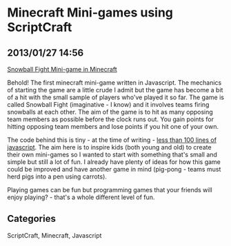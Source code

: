 # Minecraft Mini-games using ScriptCraft
## 2013/01/27 14:56

[Snowball Fight Mini-game in Minecraft](http://youtu.be/DDp20SKm43Y)

Behold! The first minecraft mini-game written in Javascript. The 
mechanics of starting the game are a little crude I admit but the game 
has become a bit of a hit with the small sample of players who've played 
it so far. The game is called Snowball Fight (imaginative - I know) and 
it involves teams firing snowballs at each other. The aim of the game is 
to hit as many opposing team members as possible before the clock runs 
out. You gain points for hitting opposing team members and lose points 
if you hit one of your own.
 
The code behind this is tiny - at the time of writing - [less than 100 
lines of javascript][1]. The aim here is to inspire kids (both young and 
old) to create their own mini-games so I wanted to start with something 
that's small and simple but still a lot of fun. I already have plenty of 
ideas for how this game could be improved and have another game in mind 
(pig-pong - teams must herd pigs into a pen using carrots). 
 
Playing games can be fun but programming games that your friends will 
enjoy playing? - that's a whole different level of fun.

[1]: https://github.com/walterhiggins/ScriptCraft/blob/master/src/main/js/minigames/SnowBallFight.js

## Categories
ScriptCraft, Minecraft, Javascript